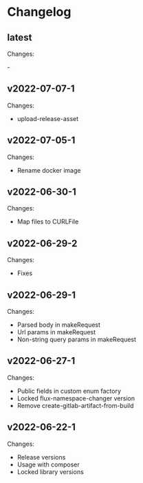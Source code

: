 # Changelog

## latest

Changes:

\-


## v2022-07-07-1

Changes:

- upload-release-asset

## v2022-07-05-1

Changes:

- Rename docker image

## v2022-06-30-1

Changes:

- Map files to CURLFile

## v2022-06-29-2

Changes:

- Fixes

## v2022-06-29-1

Changes:

- Parsed body in makeRequest
- Url params in makeRequest
- Non-string query params in makeRequest

## v2022-06-27-1

Changes:

- Public fields in custom enum factory
- Locked flux-namespace-changer version
- Remove create-gitlab-artifact-from-build

## v2022-06-22-1

Changes:

- Release versions
- Usage with composer
- Locked library versions
